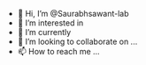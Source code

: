 - 👋 Hi, I’m @Saurabhsawant-lab
- 👀 I’m interested in 
- 🌱 I’m currently 
- 💞️ I’m looking to collaborate on ...
- 📫 How to reach me ...

<!---
Saurabhsawant-lab/Saurabhsawant-lab is a ✨ special ✨ repository because its `README.md` (this file) appears on your GitHub profile.
You can click the Preview link to take a look at your changes.
--->
